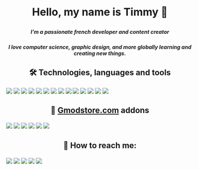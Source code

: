 # <p align="center">Hello, my name is Timmy 👋
##### <p align="center">*I'm a passionate french developer and content creator*
##### <p align="center">*I love computer science, graphic design, and more globally learning and creating new things.*

## <p align="center">🛠️ Technologies, languages and tools
![](https://img.shields.io/badge/‎-Windows-95a5a6?logo=Windows)
![](https://img.shields.io/badge/‎-Android-95a5a6?logo=Android)
![](https://img.shields.io/badge/‎-Unreal_Engine-95a5a6?logo=UnrealEngine)
![](https://img.shields.io/badge/‎-Lua-95a5a6?logo=Lua)
![](https://img.shields.io/badge/‎-JavaScript-95a5a6?logo=JavaScript)
![](https://img.shields.io/badge/‎-HTML5-95a5a6?logo=HTML5)
![](https://img.shields.io/badge/‎-CSS-95a5a6?logo=CSS3)
![](https://img.shields.io/badge/‎-MySQL-95a5a6?logo=MySQL)
![](https://img.shields.io/badge/‎-SQLite-95a5a6?logo=SQLite)
![](https://img.shields.io/badge/‎-PostgreSQL-95a5a6?logo=PostgreSQL)
![](https://img.shields.io/badge/‎-GitKraken-95a5a6?logo=GitKraken)
![](https://img.shields.io/badge/‎-Visual_Studio_Code-95a5a6?logo=VisualStudioCode)
![](https://img.shields.io/badge/‎-GIMP-95a5a6?logo=GIMP)
![](https://img.shields.io/badge/‎-Ableton_Live-95a5a6?logo=AbletonLive)

## <p align="center">🛒 [Gmodstore.com](https://www.gmodstore.com/users/timmythenobody/addons) addons
[![](https://img.shields.io/badge/🍇-Winemaking_System-95a5a6)](https://www.gmodstore.com/market/view/winemaking-system)
[![](https://img.shields.io/badge/🚧-VMS_System-95a5a6-)](https://www.gmodstore.com/market/view/7421)
[![](https://img.shields.io/badge/📠-OnePrint-95a5a6)](https://www.gmodstore.com/market/view/7320)
[![](https://img.shields.io/badge/⌚-GSmartWatch-95a5a6)](https://www.gmodstore.com/market/view/gsmartwatch-unique-and-customizable-watches-for-your-server)
[![](https://img.shields.io/badge/💸-Cash_Logistics_System-95a5a6)](https://www.gmodstore.com/market/view/ultimate-brinks-system-ubs)
[![](https://img.shields.io/badge/🐝-Beekeeping_System-95a5a6)](https://www.gmodstore.com/market/view/beekeeping-system)

## <p align="center">🔎 How to reach me:
[![](https://img.shields.io/badge/‎-GitLab-95a5a6?logo=GitLab)](https://gitlab.com/timmy.the.nobody)
[![](https://img.shields.io/badge/‎-Steam-95a5a6?logo=Steam)](https://steamcommunity.com/id/timmythenobody)
[![](https://img.shields.io/badge/‎-Discord-95a5a6?logo=Discord)](https://discordapp.com/users/317885698747400194)
[![](https://img.shields.io/badge/‎-YouTube-95a5a6?logo=YouTube)](https://www.youtube.com/channel/UCxGjRU8uZkj7oK8Tv22aC7A/featured)
[![](https://img.shields.io/badge/‎-Twitch-95a5a6?logo=Twitch)](https://www.twitch.tv/timmythenobody)
